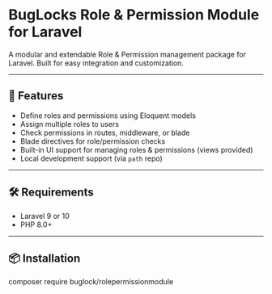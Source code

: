 # BugLocks Role & Permission Module for Laravel

A modular and extendable Role & Permission management package for Laravel. Built for easy integration and customization.

---

## 🚀 Features

- Define roles and permissions using Eloquent models
- Assign multiple roles to users
- Check permissions in routes, middleware, or blade
- Blade directives for role/permission checks
- Built-in UI support for managing roles & permissions (views provided)
- Local development support (via `path` repo)

---

## 🛠 Requirements

- Laravel 9 or 10
- PHP 8.0+

---

## 📦 Installation

composer require buglock/rolepermissionmodule